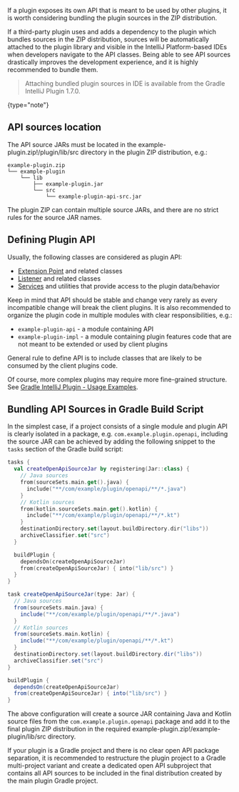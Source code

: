 [//]: # (title: Bundling Plugin API Sources)

<!-- Copyright 2000-2022 JetBrains s.r.o. and contributors. Use of this source code is governed by the Apache 2.0 license. -->

If a plugin exposes its own API that is meant to be used by other plugins, it is worth considering bundling the plugin sources in the ZIP distribution.

If a third-party plugin uses [](tools_gradle_intellij_plugin.md) and adds a dependency to the plugin which bundles sources in the ZIP distribution, sources will be automatically attached to the plugin library and visible in the IntelliJ Platform-based IDEs when developers navigate to the API classes.
Being able to see API sources drastically improves the development experience, and it is highly recommended to bundle them.

> Attaching bundled plugin sources in IDE is available from the Gradle IntelliJ Plugin 1.7.0.
>
{type="note"}

## API sources location

The API source JARs must be located in the <path>example-plugin.zip!/plugin/lib/src</path> directory in the plugin ZIP distribution, e.g.:

```text
example-plugin.zip
└── example-plugin
    └── lib
        ├── example-plugin.jar
        └── src
            └── example-plugin-api-src.jar
```

The plugin ZIP can contain multiple source JARs, and there are no strict rules for the source JAR names.

## Defining Plugin API

Usually, the following classes are considered as plugin API:

- [Extension Point](plugin_extension_points.md) and related classes
- [Listener](plugin_listeners.md) and related classes
- [Services](plugin_services.md) and utilities that provide access to the plugin data/behavior

Keep in mind that API should be stable and change very rarely as every incompatible change will break the client plugins.
It is also recommended to organize the plugin code in multiple modules with clear responsibilities, e.g.:

- `example-plugin-api` - a module containing API
- `example-plugin-impl` - a module containing plugin features code that are not meant to be extended or used by client plugins

General rule to define API is to include classes that are likely to be consumed by the client plugins code.

Of course, more complex plugins may require more fine-grained structure.
See [Gradle IntelliJ Plugin - Usage Examples](https://plugins.jetbrains.com/docs/intellij/tools-gradle-intellij-plugin-examples.html).

## Bundling API Sources in Gradle Build Script

In the simplest case, if a project consists of a single module and plugin API is clearly isolated in a package, e.g. `com.example.plugin.openapi`, including the source JAR can be achieved by adding the following snippet to the `tasks` section of the Gradle build script:

<tabs>
<tab title="Kotlin">

```kotlin
tasks {
  val createOpenApiSourceJar by registering(Jar::class) {
    // Java sources
    from(sourceSets.main.get().java) {
      include("**/com/example/plugin/openapi/**/*.java")
    }
    // Kotlin sources
    from(kotlin.sourceSets.main.get().kotlin) {
      include("**/com/example/plugin/openapi/**/*.kt")
    }
    destinationDirectory.set(layout.buildDirectory.dir("libs"))
    archiveClassifier.set("src")
  }

  buildPlugin {
    dependsOn(createOpenApiSourceJar)
    from(createOpenApiSourceJar) { into("lib/src") }
  }
}
```

</tab>
<tab title="Groovy">

```groovy
task createOpenApiSourceJar(type: Jar) {
  // Java sources
  from(sourceSets.main.java) {
    include("**/com/example/plugin/openapi/**/*.java")
  }
  // Kotlin sources
  from(sourceSets.main.kotlin) {
    include("**/com/example/plugin/openapi/**/*.kt")
  }
  destinationDirectory.set(layout.buildDirectory.dir("libs"))
  archiveClassifier.set("src")
}

buildPlugin {
  dependsOn(createOpenApiSourceJar)
  from(createOpenApiSourceJar) { into("lib/src") }
}
```

</tab>
</tabs>


The above configuration will create a source JAR containing Java and Kotlin source files from the `com.example.plugin.openapi` package and add it to the final plugin ZIP distribution in the required <path>example-plugin.zip!/example-plugin/lib/src</path> directory.

If your plugin is a Gradle project and there is no clear open API package separation, it is recommended to restructure the plugin project to a Gradle multi-project variant and create a dedicated open API subproject that contains all API sources to be included in the final distribution created by the main plugin Gradle project.
